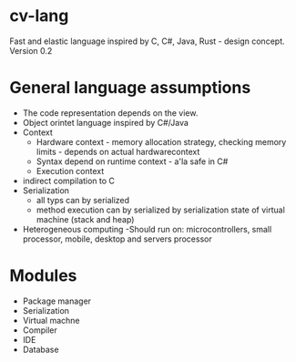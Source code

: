 # cv-lang
Fast and elastic language inspired by C, C#, Java, Rust - design concept.
Version 0.2

# General language assumptions
* The code representation depends on the view.
* Object orintet language inspired by C#/Java
* Context
  * Hardware context - memory allocation strategy, checking memory limits - depends on actual hardwarecontext
  * Syntax depend on runtime context - a'la safe in C#
  * Execution context
* indirect compilation to C
* Serialization 
  * all typs can by serialized
  * method execution can by serialized by serialization state of virtual machine (stack and heap)
 * Heterogeneous computing -Should run on: microcontrollers, small processor, mobile, desktop and servers processor
 
 
# Modules
* Package manager 
* Serialization
* Virtual machne 
* Compiler
* IDE
* Database
